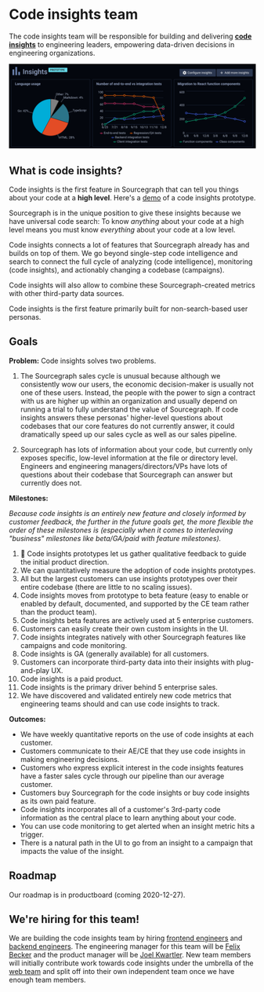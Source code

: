 # Code insights team

The code insights team will be responsible for building and delivering [**code insights**](https://docs.google.com/document/d/1EHzor6I1GhVVIpl70mH-c10b1tNEl_p1xRMJ9qHQfoc/edit) to engineering leaders, empowering data-driven decisions in engineering organizations.

<img src="./screenshot.svg" alt="Screenshot of a code insights dashboard with graphs" />

## What is code insights?

Code insights is the first feature in Sourcegraph that can tell you things about your code at a **high level**. Here's a [demo](https://www.youtube.com/watch?v=XqeRb6Mc4Co) of a code insights prototype.

Sourcegraph is in the unique position to give these insights because we have universal code search: To know _anything_ about your code at a high level means you must know _everything_ about your code at a low level.

Code insights connects a lot of features that Sourcegraph already has and builds on top of them.
We go beyond single-step code intelligence and search to connect the full cycle of analyzing (code intelligence), monitoring (code insights), and actionably changing a codebase (campaigns).

Code insights will also allow to combine these Sourcegraph-created metrics with other third-party data sources.

Code insights is the first feature primarily built for non-search-based user personas.

## Goals 

**Problem:** Code insights solves two problems. 

1. The Sourcegraph sales cycle is unusual because although we consistently wow our users, the economic decision-maker is usually not one of these users. Instead, the people with the power to sign a contract with us are higher up within an organization and usually depend on running a trial to fully understand the value of Sourcegraph. If code insights answers these personas' higher-level questions about codebases that our core features do not currently answer, it could dramatically speed up our sales cycle as well as our sales pipeline.

1. Sourcegraph has lots of information about your code, but currently only exposes specific, low-level information at the file or directory level. Engineers and engineering managers/directors/VPs have lots of questions about their codebase that Sourcegraph can answer but currently does not. 

**Milestones:**

_Because code insights is an entirely new feature and closely informed by customer feedback, the further in the future goals get, the more flexible the order of these milestones is (especially when it comes to interleaving "business" milestones like beta/GA/paid with feature milestones)._ 

1. 🔄 Code insights prototypes let us gather qualitative feedback to guide the initial product direction. 
1. We can quantitatively measure the adoption of code insights prototypes. 
1. All but the largest customers can use insights prototypes over their entire codebase (there are little to no scaling issues). 
1. Code insights moves from prototype to beta feature (easy to enable or enabled by default, documented, and supported by the CE team rather than the product team). 
1. Code insights beta features are actively used at 5 enterprise customers. 
1. Customers can easily create their own custom insights in the UI. 
1. Code insights integrates natively with other Sourcegraph features like campaigns and code monitoring. 
1. Code insights is GA (generally available) for all customers. 
1. Customers can incorporate third-party data into their insights with plug-and-play UX. 
1. Code insights is a paid product. 
1. Code insights is the primary driver behind 5 enterprise sales. 
1. We have discovered and validated entirely new code metrics that engineering teams should and can use code insights to track. 

**Outcomes:**
- We have weekly quantitative reports on the use of code insights at each customer. 
- Customers communicate to their AE/CE that they use code insights in making engineering decisions. 
- Customers who express explicit interest in the code insights features have a faster sales cycle through our pipeline than our average customer. 
- Customers buy Sourcegraph for the code insights or buy code insights as its own paid feature. 
- Code insights incorporates all of a customer's 3rd-party code information as the central place to learn anything about your code. 
- You can use code monitoring to get alerted when an insight metric hits a trigger. 
- There is a natural path in the UI to go from an insight to a campaign that impacts the value of the insight.

## Roadmap

Our roadmap is in productboard (coming 2020-12-27). 

## We're hiring for this team!

We are building the code insights team by hiring [frontend engineers](../hiring/software-engineer-frontend.md) and [backend engineers](../hiring/software-engineer-backend.md). The engineering manager for this team will be [Felix Becker](../../../company/team/index.md#felix-becker) and the product manager will be [Joel Kwartler](../../../company/team/index.md#joel-kwartler-he-him).
New team members will initially contribute work towards code insights under the umbrella of the [web team](../web/index.md) and split off into their own independent team once we have enough team members.
